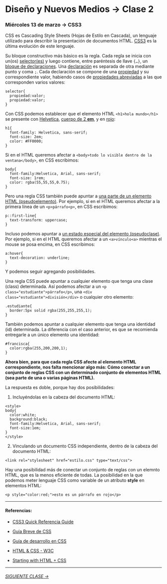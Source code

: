 # Diseño y Nuevos Medios → Clase 2  

### Miércoles 13 de marzo → CSS3

CSS es Cascading Style Sheets (Hojas de Estilo en Cascada), un lenguaje utilizado para describir la presentación de documentos HTML. [CSS3](https://www.w3.org/TR/css-2018/#css-level-3) es la última evolución de este lenguaje.

Su bloque constructivo más básico es la regla. Cada regla se inicia con un(os) [selector(es)](https://developer.mozilla.org/es/docs/Web/CSS/Referencia_CSS#Selectores) y  luego contiene, entre paréntesis de llave `{…}`, un [bloque de declaraciones](https://developer.mozilla.org/es/docs/Web/CSS/Syntax#Bloques_de_declaraciones_en_CSS). Una [declaración](https://developer.mozilla.org/es/docs/Web/CSS/Syntax#Declaraciones_de_CSS) es separada de otra mediante punto y coma `;`. Cada declaración se compone de una [propiedad](https://www.w3.org/TR/css-2018/#properties) y su correspondiente valor, habiendo casos de [propiedades abreviadas](https://developer.mozilla.org/es/docs/Web/CSS/Shorthand_properties) a las que corresponden varios valores:

```
selector{
  propiedad:valor;
  propiedad:valor;
}
```

Con CSS podemos establecer que el elemento HTML `<h1>hola mundo</h1>` se presente con [Helvetica](https://www.w3schools.com/cssref/css_websafe_fonts.asp), [cuerpo de 2 **em**](https://www.w3schools.com/cssref/css_units.asp), y en [rojo](https://www.w3schools.com/colors/default.asp):

```
h1{
  font-family: Helvetica, sans-serif; 
  font-size: 2em;
  color: #FF0000;
}
```

Si en el HTML queremos afectar a `<body>todo lo visible dentro de la ventana</body>`, en CSS escribimos:

```
body{
  font-family:Helvetica, Arial, sans-serif;
  font-size: 1rem;
  color: rgba(55,55,55,0.75);  
}
```

Pero una regla CSS también puede apuntar a [una parte de un elemento HTML (pseudoelemento)](https://developer.mozilla.org/es/docs/Web/CSS/Pseudoelementos). Por ejemplo, si en el HTML queremos afectar a la primera línea de un `<p>párrafo<p>`, en CSS escribimos:

```
p::first-line{
  text-transform: uppercase;
}
```

Incluso podemos apuntar a [un estado especial del elemento (pseudoclase)](https://developer.mozilla.org/es/docs/Web/CSS/Pseudo-classes). Por ejemplo, si en el HTML queremos afectar a un `<a>vínculo<a>` mientras el mouse se posa encima, en CSS escribimos:

```
a:hover{
  text-decoration: underline;
}
```

Y podemos seguir agregando posibilidades.

Una regla CSS puede apuntar a cualquier elemento que tenga una clase (class) determinada. Así podemos afectar a un `<p class="estudiante">párrafo</p>`, una `<div class="estudiante">división</div>` o cualquier otro elemento:

```
.estudiante{
  border:5px solid rgba(255,255,255,1);
}
```

También podemos apuntar a cualquier elemento que tenga una identidad (id) determinada. La diferencia con el caso anterior, es que se recomienda entregarle a un único elemento una identidad:

```
#francisca{
  color:rgba(255,200,200,1);
}
```

**Ahora bien, para que cada regla CSS afecte al elemento HTML correspondiente, nos falta mencionar algo más: Cómo conectar a un conjunto de reglas CSS con un determinado conjunto de elementos HTML (sea parte de una o varias páginas HTML).**

La respuesta es doble, porque hay dos posibilidades: 

1. Incluyéndolas en la cabeza del documento HTML:

```
<style>
body{
  color:white;
  background:black;
  font-family:Helvetica, Arial, sans-serif;
  font-size:1em;
}
</style>
```

2. Vinculando un documento CSS independiente, dentro de la cabeza del documento HTML:

```
<link rel="stylesheet" href="estilo.css" type="text/css">
```
 
Hay una posibilidad más de conectar un conjunto de reglas con un elemnto HTML, que es la menos eficiente de todas. La posibilidad en la que podemos meter lenguaje CSS como variable de un atributo **style** en elementos HTML:

```
<p style="color:red;">esto es un párrafo en rojo</p>
```

- - - - - 

#### Referencias:

- [CSS3 Quick Referencia Guide](https://cloud.netlifyusercontent.com/assets/344dbf88-fdf9-42bb-adb4-46f01eedd629/d7fb67af-5180-463d-b58a-bfd4a220d5d0/css3-cheat-sheet.pdf)

- [Guía Breve de CSS](https://www.w3c.es/Divulgacion/GuiasBreves/HojasEstilo)

- [Guía de desarrollo en CSS](https://developer.mozilla.org/es/docs/Web/Guide/CSS)

- [HTML & CSS - W3C](https://www.w3.org/standards/webdesign/htmlcss)

- [Starting with HTML + CSS](https://www.w3.org/Style/Examples/011/firstcss.en.html)

- - - - - - - 

###### [SIGUIENTE CLASE →](https://github.com/profesorfaco/dno037-2019/tree/gh-pages/clase-03)


